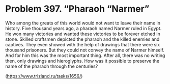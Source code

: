 # Problem 397. “Pharaoh “Narmer”

Who among the greats of this world would not want to leave their name in history. Five thousand years ago, a pharaoh named Narmer ruled in Egypt. He won many victories and wanted these victories to be forever etched in stone. Skilled craftsmen depicted the pharaoh and the killed enemies and captives. They even showed with the help of drawings that there were six thousand prisoners. But they could not convey the name of Narmer himself. And for him this was the most important thing. After all, there was no writing then, only drawings and hieroglyphs. How was it possible to preserve the name of the pharaoh through the centuries?

(https://www.trizland.ru/tasks/1656/)